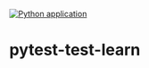 
[![Python application](https://github.com/mwangiwambui/pytest-test-learn/actions/workflows/testing-ci.yml/badge.svg)](https://github.com/mwangiwambui/pytest-test-learn/actions/workflows/testing-ci.yml)

# pytest-test-learn
